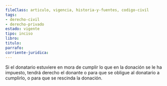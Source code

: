 ```yaml
---
fileClass: articulo, vigencia, historia-y-fuentes, codigo-civil
tags:
- derecho-civil
- derecho-privado
estado: vigente
tipo: inciso
libro:
titulo:
parrafo:
corriente-juridica:
---
```

Si el donatario estuviere en mora de cumplir lo que en la donación se le ha impuesto, tendrá derecho el donante o para que se obligue al donatario a cumplirlo, o para que se rescinda la donación.